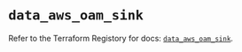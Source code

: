 # `data_aws_oam_sink`

Refer to the Terraform Registory for docs: [`data_aws_oam_sink`](https://www.terraform.io/docs/providers/aws/d/oam_sink).
